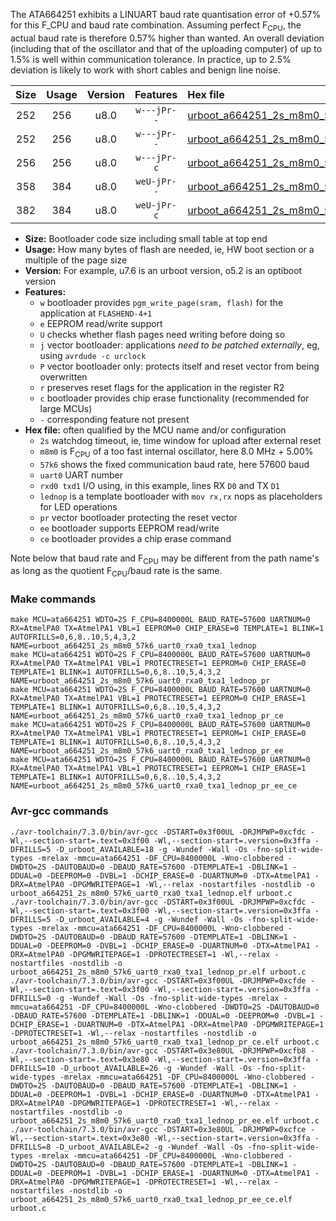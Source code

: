The ATA664251 exhibits a LINUART baud rate quantisation error of +0.57% for this F_CPU and baud rate combination. Assuming perfect F<sub>CPU</sub>, the actual baud rate is therefore 0.57% higher than wanted. An overall deviation (including that of the oscillator and that of the uploading computer) of up to 1.5% is well within communication tolerance. In practice, up to 2.5% deviation is likely to work with short cables and benign line noise.

|Size|Usage|Version|Features|Hex file|
|:-:|:-:|:-:|:-:|:--|
|252|256|u8.0|`w---jPr--`|[urboot_a664251_2s_m8m0_57k6_uart0_rxa0_txa1_lednop.hex](https://raw.githubusercontent.com/stefanrueger/urboot.hex/main/mcus/ata664251/watchdog_2_s/internal_oscillator_m%2B5.00%25/%2B8m000000_hz/%2B%2B57k6_baud/uart0_rxa0_txa1/lednop/urboot_a664251_2s_m8m0_57k6_uart0_rxa0_txa1_lednop.hex)|
|252|256|u8.0|`w---jPr--`|[urboot_a664251_2s_m8m0_57k6_uart0_rxa0_txa1_lednop_pr.hex](https://raw.githubusercontent.com/stefanrueger/urboot.hex/main/mcus/ata664251/watchdog_2_s/internal_oscillator_m%2B5.00%25/%2B8m000000_hz/%2B%2B57k6_baud/uart0_rxa0_txa1/lednop/urboot_a664251_2s_m8m0_57k6_uart0_rxa0_txa1_lednop_pr.hex)|
|256|256|u8.0|`w---jPr-c`|[urboot_a664251_2s_m8m0_57k6_uart0_rxa0_txa1_lednop_pr_ce.hex](https://raw.githubusercontent.com/stefanrueger/urboot.hex/main/mcus/ata664251/watchdog_2_s/internal_oscillator_m%2B5.00%25/%2B8m000000_hz/%2B%2B57k6_baud/uart0_rxa0_txa1/lednop/urboot_a664251_2s_m8m0_57k6_uart0_rxa0_txa1_lednop_pr_ce.hex)|
|358|384|u8.0|`weU-jPr--`|[urboot_a664251_2s_m8m0_57k6_uart0_rxa0_txa1_lednop_pr_ee.hex](https://raw.githubusercontent.com/stefanrueger/urboot.hex/main/mcus/ata664251/watchdog_2_s/internal_oscillator_m%2B5.00%25/%2B8m000000_hz/%2B%2B57k6_baud/uart0_rxa0_txa1/lednop/urboot_a664251_2s_m8m0_57k6_uart0_rxa0_txa1_lednop_pr_ee.hex)|
|382|384|u8.0|`weU-jPr-c`|[urboot_a664251_2s_m8m0_57k6_uart0_rxa0_txa1_lednop_pr_ee_ce.hex](https://raw.githubusercontent.com/stefanrueger/urboot.hex/main/mcus/ata664251/watchdog_2_s/internal_oscillator_m%2B5.00%25/%2B8m000000_hz/%2B%2B57k6_baud/uart0_rxa0_txa1/lednop/urboot_a664251_2s_m8m0_57k6_uart0_rxa0_txa1_lednop_pr_ee_ce.hex)|

- **Size:** Bootloader code size including small table at top end
- **Usage:** How many bytes of flash are needed, ie, HW boot section or a multiple of the page size
- **Version:** For example, u7.6 is an urboot version, o5.2 is an optiboot version
- **Features:**
  + `w` bootloader provides `pgm_write_page(sram, flash)` for the application at `FLASHEND-4+1`
  + `e` EEPROM read/write support
  + `U` checks whether flash pages need writing before doing so
  + `j` vector bootloader: applications *need to be patched externally*, eg, using `avrdude -c urclock`
  + `P` vector bootloader only: protects itself and reset vector from being overwritten
  + `r` preserves reset flags for the application in the register R2
  + `c` bootloader provides chip erase functionality (recommended for large MCUs)
  + `-` corresponding feature not present
- **Hex file:** often qualified by the MCU name and/or configuration
  + `2s` watchdog timeout, ie, time window for upload after external reset
  + `m8m0` is F<sub>CPU</sub> of a too fast internal oscillator, here 8.0 MHz + 5.00%
  + `57k6` shows the fixed communication baud rate, here 57600 baud
  + `uart0` UART number
  + `rxd0 txd1` I/O using, in this example, lines RX `D0` and TX `D1`
  + `lednop` is a template bootloader with `mov rx,rx` nops as placeholders for LED operations
  + `pr` vector bootloader protecting the reset vector
  + `ee` bootloader supports EEPROM read/write
  + `ce` bootloader provides a chip erase command


Note below that baud rate and F<sub>CPU</sub> may be different from the path name's as long as the quotient F<sub>CPU</sub>/baud rate is the same.

### Make commands
```
make MCU=ata664251 WDTO=2S F_CPU=8400000L BAUD_RATE=57600 UARTNUM=0 RX=AtmelPA0 TX=AtmelPA1 VBL=1 EEPROM=0 CHIP_ERASE=0 TEMPLATE=1 BLINK=1 AUTOFRILLS=0,6,8..10,5,4,3,2 NAME=urboot_a664251_2s_m8m0_57k6_uart0_rxa0_txa1_lednop
make MCU=ata664251 WDTO=2S F_CPU=8400000L BAUD_RATE=57600 UARTNUM=0 RX=AtmelPA0 TX=AtmelPA1 VBL=1 PROTECTRESET=1 EEPROM=0 CHIP_ERASE=0 TEMPLATE=1 BLINK=1 AUTOFRILLS=0,6,8..10,5,4,3,2 NAME=urboot_a664251_2s_m8m0_57k6_uart0_rxa0_txa1_lednop_pr
make MCU=ata664251 WDTO=2S F_CPU=8400000L BAUD_RATE=57600 UARTNUM=0 RX=AtmelPA0 TX=AtmelPA1 VBL=1 PROTECTRESET=1 EEPROM=0 CHIP_ERASE=1 TEMPLATE=1 BLINK=1 AUTOFRILLS=0,6,8..10,5,4,3,2 NAME=urboot_a664251_2s_m8m0_57k6_uart0_rxa0_txa1_lednop_pr_ce
make MCU=ata664251 WDTO=2S F_CPU=8400000L BAUD_RATE=57600 UARTNUM=0 RX=AtmelPA0 TX=AtmelPA1 VBL=1 PROTECTRESET=1 EEPROM=1 CHIP_ERASE=0 TEMPLATE=1 BLINK=1 AUTOFRILLS=0,6,8..10,5,4,3,2 NAME=urboot_a664251_2s_m8m0_57k6_uart0_rxa0_txa1_lednop_pr_ee
make MCU=ata664251 WDTO=2S F_CPU=8400000L BAUD_RATE=57600 UARTNUM=0 RX=AtmelPA0 TX=AtmelPA1 VBL=1 PROTECTRESET=1 EEPROM=1 CHIP_ERASE=1 TEMPLATE=1 BLINK=1 AUTOFRILLS=0,6,8..10,5,4,3,2 NAME=urboot_a664251_2s_m8m0_57k6_uart0_rxa0_txa1_lednop_pr_ee_ce
```

### Avr-gcc commands
```
./avr-toolchain/7.3.0/bin/avr-gcc -DSTART=0x3f00UL -DRJMPWP=0xcfdc -Wl,--section-start=.text=0x3f00 -Wl,--section-start=.version=0x3ffa -DFRILLS=5 -D_urboot_AVAILABLE=18 -g -Wundef -Wall -Os -fno-split-wide-types -mrelax -mmcu=ata664251 -DF_CPU=8400000L -Wno-clobbered -DWDTO=2S -DAUTOBAUD=0 -DBAUD_RATE=57600 -DTEMPLATE=1 -DBLINK=1 -DDUAL=0 -DEEPROM=0 -DVBL=1 -DCHIP_ERASE=0 -DUARTNUM=0 -DTX=AtmelPA1 -DRX=AtmelPA0 -DPGMWRITEPAGE=1 -Wl,--relax -nostartfiles -nostdlib -o urboot_a664251_2s_m8m0_57k6_uart0_rxa0_txa1_lednop.elf urboot.c
./avr-toolchain/7.3.0/bin/avr-gcc -DSTART=0x3f00UL -DRJMPWP=0xcfdc -Wl,--section-start=.text=0x3f00 -Wl,--section-start=.version=0x3ffa -DFRILLS=5 -D_urboot_AVAILABLE=4 -g -Wundef -Wall -Os -fno-split-wide-types -mrelax -mmcu=ata664251 -DF_CPU=8400000L -Wno-clobbered -DWDTO=2S -DAUTOBAUD=0 -DBAUD_RATE=57600 -DTEMPLATE=1 -DBLINK=1 -DDUAL=0 -DEEPROM=0 -DVBL=1 -DCHIP_ERASE=0 -DUARTNUM=0 -DTX=AtmelPA1 -DRX=AtmelPA0 -DPGMWRITEPAGE=1 -DPROTECTRESET=1 -Wl,--relax -nostartfiles -nostdlib -o urboot_a664251_2s_m8m0_57k6_uart0_rxa0_txa1_lednop_pr.elf urboot.c
./avr-toolchain/7.3.0/bin/avr-gcc -DSTART=0x3f00UL -DRJMPWP=0xcfde -Wl,--section-start=.text=0x3f00 -Wl,--section-start=.version=0x3ffa -DFRILLS=0 -g -Wundef -Wall -Os -fno-split-wide-types -mrelax -mmcu=ata664251 -DF_CPU=8400000L -Wno-clobbered -DWDTO=2S -DAUTOBAUD=0 -DBAUD_RATE=57600 -DTEMPLATE=1 -DBLINK=1 -DDUAL=0 -DEEPROM=0 -DVBL=1 -DCHIP_ERASE=1 -DUARTNUM=0 -DTX=AtmelPA1 -DRX=AtmelPA0 -DPGMWRITEPAGE=1 -DPROTECTRESET=1 -Wl,--relax -nostartfiles -nostdlib -o urboot_a664251_2s_m8m0_57k6_uart0_rxa0_txa1_lednop_pr_ce.elf urboot.c
./avr-toolchain/7.3.0/bin/avr-gcc -DSTART=0x3e80UL -DRJMPWP=0xcfb8 -Wl,--section-start=.text=0x3e80 -Wl,--section-start=.version=0x3ffa -DFRILLS=10 -D_urboot_AVAILABLE=26 -g -Wundef -Wall -Os -fno-split-wide-types -mrelax -mmcu=ata664251 -DF_CPU=8400000L -Wno-clobbered -DWDTO=2S -DAUTOBAUD=0 -DBAUD_RATE=57600 -DTEMPLATE=1 -DBLINK=1 -DDUAL=0 -DEEPROM=1 -DVBL=1 -DCHIP_ERASE=0 -DUARTNUM=0 -DTX=AtmelPA1 -DRX=AtmelPA0 -DPGMWRITEPAGE=1 -DPROTECTRESET=1 -Wl,--relax -nostartfiles -nostdlib -o urboot_a664251_2s_m8m0_57k6_uart0_rxa0_txa1_lednop_pr_ee.elf urboot.c
./avr-toolchain/7.3.0/bin/avr-gcc -DSTART=0x3e80UL -DRJMPWP=0xcfce -Wl,--section-start=.text=0x3e80 -Wl,--section-start=.version=0x3ffa -DFRILLS=8 -D_urboot_AVAILABLE=2 -g -Wundef -Wall -Os -fno-split-wide-types -mrelax -mmcu=ata664251 -DF_CPU=8400000L -Wno-clobbered -DWDTO=2S -DAUTOBAUD=0 -DBAUD_RATE=57600 -DTEMPLATE=1 -DBLINK=1 -DDUAL=0 -DEEPROM=1 -DVBL=1 -DCHIP_ERASE=1 -DUARTNUM=0 -DTX=AtmelPA1 -DRX=AtmelPA0 -DPGMWRITEPAGE=1 -DPROTECTRESET=1 -Wl,--relax -nostartfiles -nostdlib -o urboot_a664251_2s_m8m0_57k6_uart0_rxa0_txa1_lednop_pr_ee_ce.elf urboot.c
```

